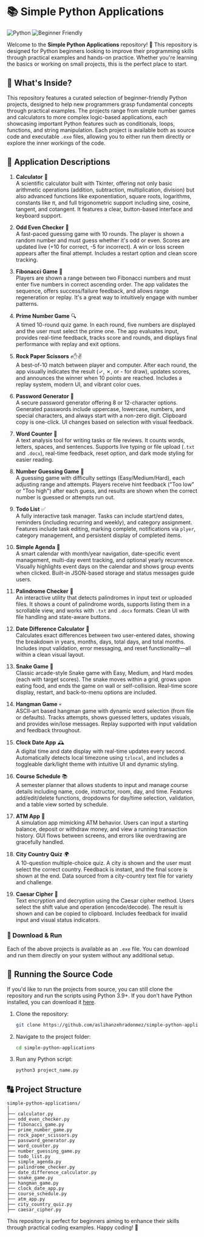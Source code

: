 # 📚 Simple Python Applications

![Python](https://img.shields.io/badge/Python-3.9%2B-blue.svg) ![Beginner Friendly](https://img.shields.io/badge/Beginner-Friendly-green.svg)

Welcome to the **Simple Python Applications** repository! 🎉 This repository is designed for Python beginners looking to improve their programming skills through practical examples and hands-on practice. Whether you're learning the basics or working on small projects, this is the perfect place to start.

## 🚀 What's Inside?

This repository features a curated selection of beginner-friendly Python projects, designed to help new programmers grasp fundamental concepts through practical examples. The projects range from simple number games and calculators to more complex logic-based applications, each showcasing important Python features such as conditionals, loops, functions, and string manipulation. Each project is available both as source code and executable `.exe` files, allowing you to either run them directly or explore the inner workings of the code.

## 🌟 Application Descriptions

1. **Calculator** 🧮  
   A scientific calculator built with Tkinter, offering not only basic arithmetic operations (addition, subtraction, multiplication, division) but also advanced functions like exponentiation, square roots, logarithms, constants like π, and full trigonometric support including sine, cosine, tangent, and cotangent. It features a clear, button-based interface and keyboard support.

2. **Odd Even Checker** 🔢  
   A fast-paced guessing game with 10 rounds. The player is shown a random number and must guess whether it's odd or even. Scores are updated live (+10 for correct, -5 for incorrect). A win or loss screen appears after the final attempt. Includes a restart option and clean score tracking.

3. **Fibonacci Game** 🐑  
   Players are shown a range between two Fibonacci numbers and must enter five numbers in correct ascending order. The app validates the sequence, offers success/failure feedback, and allows range regeneration or replay. It's a great way to intuitively engage with number patterns.

4. **Prime Number Game** 🔍  
   A timed 10-round quiz game. In each round, five numbers are displayed and the user must select the prime one. The app evaluates input, provides real-time feedback, tracks score and rounds, and displays final performance with replay and exit options.

5. **Rock Paper Scissors** ✊✋✌  
   A best-of-10 match between player and computer. After each round, the app visually indicates the result (✓, ✗, or - for draw), updates scores, and announces the winner when 10 points are reached. Includes a replay system, modern UI, and vibrant color cues.

6. **Password Generator** 🔐  
   A secure password generator offering 8 or 12-character options. Generated passwords include uppercase, lowercase, numbers, and special characters, and always start with a non-zero digit. Clipboard copy is one-click. UI changes based on selection with visual feedback.

7. **Word Counter** 📝  
   A text analysis tool for writing tasks or file reviews. It counts words, letters, spaces, and sentences. Supports live typing or file upload (`.txt` and `.docx`), real-time feedback, reset option, and dark mode styling for easier reading.

8. **Number Guessing Game** 🎯  
   A guessing game with difficulty settings (Easy/Medium/Hard), each adjusting range and attempts. Players receive hint feedback ("Too low" or "Too high") after each guess, and results are shown when the correct number is guessed or attempts run out.

9. **Todo List** ✅  
   A fully interactive task manager. Tasks can include start/end dates, reminders (including recurring and weekly), and category assignment. Features include task editing, marking complete, notifications via `plyer`, category management, and persistent display of completed items.

10. **Simple Agenda** 📅  
   A smart calendar with month/year navigation, date-specific event management, multi-day event tracking, and optional yearly recurrence. Visually highlights event days on the calendar and shows group events when clicked. Built-in JSON-based storage and status messages guide users.

11. **Palindrome Checker** 🔄  
   An interactive utility that detects palindromes in input text or uploaded files. It shows a count of palindrome words, supports listing them in a scrollable view, and works with `.txt` and `.docx` formats. Clean UI with file handling and state-aware buttons.

12. **Date Difference Calculator** 📅  
   Calculates exact differences between two user-entered dates, showing the breakdown in years, months, days, total days, and total months. Includes input validation, error messaging, and reset functionality—all within a clean visual layout.

13. **Snake Game** 🐍  
   Classic arcade-style Snake game with Easy, Medium, and Hard modes (each with target scores). The snake moves within a grid, grows upon eating food, and ends the game on wall or self-collision. Real-time score display, restart, and back-to-menu options are included.

14. **Hangman Game** 💀  
   ASCII-art based hangman game with dynamic word selection (from file or defaults). Tracks attempts, shows guessed letters, updates visuals, and provides win/lose messages. Replay supported with input validation and feedback throughout.

15. **Clock Date App** 🕰  
   A digital time and date display with real-time updates every second. Automatically detects local timezone using `tzlocal`, and includes a toggleable dark/light theme with intuitive UI and dynamic styling.

16. **Course Schedule** 📚  
   A semester planner that allows students to input and manage course details including name, code, instructor, room, day, and time. Features add/edit/delete functions, dropdowns for day/time selection, validation, and a table view sorted by schedule.

17. **ATM App** 🏦  
   A simulation app mimicking ATM behavior. Users can input a starting balance, deposit or withdraw money, and view a running transaction history. GUI flows between screens, and errors like overdrawing are gracefully handled.

18. **City Country Quiz** 🌍  
   A 10-question multiple-choice quiz. A city is shown and the user must select the correct country. Feedback is instant, and the final score is shown at the end. Data sourced from a city-country text file for variety and challenge.

19. **Caesar Cipher** 🔏  
   Text encryption and decryption using the Caesar cipher method. Users select the shift value and operation (encode/decode). The result is shown and can be copied to clipboard. Includes feedback for invalid input and visual status indicators.

### 🔢️ Download & Run

Each of the above projects is available as an `.exe` file. You can download and run them directly on your system without any additional setup.

## 🔧 Running the Source Code

If you'd like to run the projects from source, you can still clone the repository and run the scripts using Python 3.9+. If you don’t have Python installed, you can download it [here](https://www.python.org/downloads/).

1. Clone the repository:
    ```bash
    git clone https://github.com/aslihanzehradonmez/simple-python-applications.git
    ```

2. Navigate to the project folder:
    ```bash
    cd simple-python-applications
    ```

3. Run any Python script:
    ```bash
    python3 project_name.py
    ```

## 🔠 Project Structure

```
simple-python-applications/
│
├── calculator.py
├── odd_even_checker.py
├── fibonacci_game.py
├── prime_number_game.py
├── rock_paper_scissors.py
├── password_generator.py
├── word_counter.py
├── number_guessing_game.py
├── todo_list.py
├── simple_agenda.py
├── palindrome_checker.py
├── date_difference_calculator.py
├── snake_game.py
├── hangman_game.py
├── clock_date_app.py
├── course_schedule.py
├── atm_app.py
├── city_country_quiz.py
├── caesar_cipher.py
```

This repository is perfect for beginners aiming to enhance their skills through practical coding examples. Happy coding! 🚀
